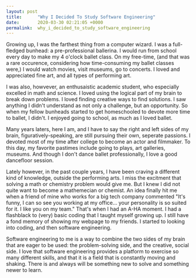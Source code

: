```yaml
---
layout: post
title:      "Why I Decided To Study Software Engineering"
date:       2020-03-30 02:21:05 +0000
permalink:  why_i_decided_to_study_software_engineering
---
```




Growing up, I was the farthest thing from a computer wizard. I was a full-fledged bunhead: a pre-professional ballerina. I would run from school every day to make my 4 o'clock ballet class. On my free-time, (and that was a rare occurence, considering how time-consuming my ballet classes were,) I would watch movies, visit museums, go to concerts. I loved and appreciated fine art, and all types of performing art.

I was also, howvever, an enthusaistic academic student, who especially excelled in math and science. I loved using the logical part of my brain to break down problems. I loved finding creative ways to find solutions. I saw anything I didn't understand as not only a challenge, but an opportunity. So when my fellow bunheads started to get homeschooled to devote more time to ballet, I didn't. I enjoyed going to school, as much as I loved ballet.

Many years laters, here I am, and I have to say the right and left sides of my brain, figuratively-speaking, are still pursuing their own, seperate passions. I devoted most of my time after college to become an actor and filmmaker. To this day, my favorite pastimes include going to plays, art galleries, museums. And though I don't dance ballet professionally, I love a good dancefloor session.

Lately however, in the past couple years, I have been craving a different kind of knowledge, outside the performing arts. I miss the excitment that solving a math or chemistry problem would give me.  But I knew  I did not quite want to become a mathemecian or chemist. An idea finally hit me when a friend of mine who works for a big tech company commented "It's funny, I can so see you working at my office... your personality is so suited for it. I like you on my team." That's when I had an A-HA moment. I had a flashblack to (very) basic coding that I taught myself growing up. I still have a fond memory of showing my webpage to my friends. I started to looking into coding, and then software engineering. 

Software engineering to me is a way to combine the two sides of my brain that are eager to be used: the problem-solving side, and the creative, social side. I love that software engineering provides a platform to exercise so many different skills, and that it is a field that is constantly moving and shaking. There is and always will be something new to solve and something newer to learn.

